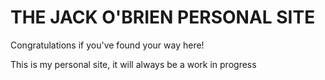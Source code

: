 # THE JACK O'BRIEN PERSONAL SITE
Congratulations if you've found your way here!

This is my personal site, it will always be a work in progress
